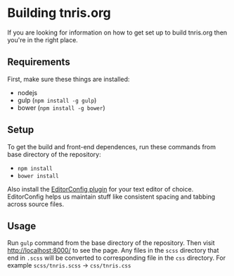 # Building tnris.org

If you are looking for information on how to get set up to build tnris.org then
you're in the right place.

## Requirements

First, make sure these things are installed:

 - nodejs
 - gulp (`npm install -g gulp`)
 - bower (`npm install -g bower`)


## Setup

To get the build and front-end dependences, run these commands from base
directory of the repository:

 - `npm install`
 - `bower install`

Also install the [EditorConfig plugin](http://editorconfig.org/#download) for
your text editor of choice. EditorConfig helps us maintain stuff like consistent
spacing and tabbing across source files.

## Usage

Run `gulp` command from the base directory of the repository. Then visit
[http://localhost:8000/](http://localhost:8000/) to see the page. Any files in
the `scss` directory that end in `.scss` will be converted to corresponding file
in the `css` directory. For example `scss/tnris.scss` -> `css/tnris.css`
